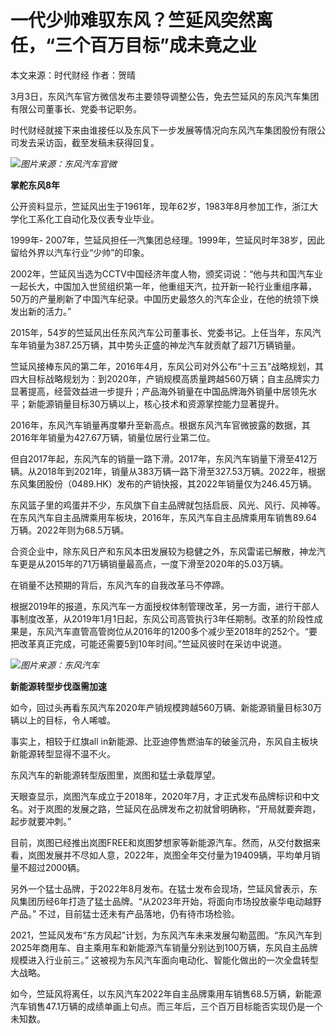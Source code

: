 # 一代少帅难驭东风？竺延风突然离任，“三个百万目标”成未竟之业

本文来源：时代财经 作者：贺晴

3月3日，东风汽车官方微信发布主要领导调整公告，免去竺延风的东风汽车集团有限公司董事长、党委书记职务。

时代财经就接下来由谁接任以及东风下一步发展等情况向东风汽车集团股份有限公司发去采访函，截至发稿未获得回复。

![](https://inews.gtimg.com/om_bt/O2emqzJonvMiSiSUAcPdlRvFoeesbjQcVUM2vfYT8kLjwAA/1000)_图片来源：东风汽车官微_

**掌舵东风8年**

公开资料显示，竺延风出生于1961年，现年62岁，1983年8月参加工作，浙江大学化工系化工自动化及仪表专业毕业。

1999年- 2007年，竺延风担任一汽集团总经理。1999年，竺延风时年38岁，因此留给外界以汽车行业“少帅”的印象。

2002年，竺延风当选为CCTV中国经济年度人物，颁奖词说：“他与共和国汽车业一起长大，中国加入世贸组织第一年，他重组天汽，拉开新一轮行业重组序幕，50万的产量刷新了中国汽车纪录。中国历史最悠久的汽车企业，在他的统领下焕发出新的活力。”

2015年，54岁的竺延风出任东风汽车公司董事长、党委书记。上任当年，东风汽车年销量为387.25万辆，其中势头正盛的神龙汽车就贡献了超71万辆销量。

竺延风接棒东风的第二年，2016年4月，东风公司对外公布“十三五”战略规划，其四大目标战略规划为：到2020年，产销规模高质量跨越560万辆；自主品牌实力显著提高，经营效益进一步提升；产品海外销量在中国品牌海外销量中居领先水平；新能源销量目标30万辆以上，核心技术和资源掌控能力显著提升。

2016年，东风汽车销量再度攀升至新高点。根据东风汽车官微披露的数据，其2016年年销量为427.67万辆，销量位居行业第二位。

但自2017年起，东风汽车的销量一路下滑。2017年，东风汽车销量下滑至412万辆。从2018年到2021年，销量从383万辆一路下滑至327.53万辆。2022年，根据东风集团股份（0489.HK）发布的产销快报，其2022年销量仅为246.45万辆。

东风篮子里的鸡蛋并不少，东风旗下自主品牌就包括启辰、风光、风行、风神等。在东风汽车自主品牌乘用车板块，2016年，东风汽车自主品牌乘用车销售89.64万辆。2022年则为68.5万辆。

合资企业中，除东风日产和东风本田发展较为稳健之外，东风雷诺已解散，神龙汽车更是从2015年的71万辆销量最高点，一度下滑至2020年的5.03万辆。

在销量不达预期的背后，东风汽车的自我改革马不停蹄。

根据2019年的报道，东风汽车一方面授权体制管理改革，另一方面，进行干部人事制度改革，从2019年1月1日起，东风公司高管执行3年任期制。改革的阶段性成果是，东风汽车直管高管岗位从2016年的1200多个减少至2018年的252个。“要把改革真正完成，可能还需要5到10年时间。”竺延风彼时在采访中说道。

![](https://inews.gtimg.com/om_bt/OD6ceQmb3kE3fEE6_LzM2JjxQBpB2ieXNgIdeCRSNo3kwAA/1000)_图片来源：东风汽车_

**新能源转型步伐亟需加速**

如今，回过头再看东风汽车2020年产销规模跨越560万辆、新能源销量目标30万辆以上的目标，令人唏嘘。

事实上，相较于红旗all in新能源、比亚迪停售燃油车的破釜沉舟，东风自主板块新能源转型显得不温不火。

东风汽车的新能源转型版图里，岚图和猛士承载厚望。

天眼查显示，岚图汽车成立于2018年，2020年7月，才正式发布品牌标识和中文名。对于岚图的发展之路，竺延风在品牌发布之初就曾明确称，“开局就要奔跑，起步就要冲刺。”

目前，岚图已经推出岚图FREE和岚图梦想家等新能源汽车。然而，从交付数据来看，岚图发展并不尽如人意，2022年，岚图全年交付量为19409辆，平均单月销量不超过2000辆。

另外一个猛士品牌，于2022年8月发布。在猛士发布会现场，竺延风曾表示，东风集团历经6年打造了猛士品牌。“从2023年开始，将面向市场投放豪华电动越野产品。”
不过，目前猛士还未有产品落地，仍有待市场检验。

2021，竺延风发布“东方风起”计划，为东风汽车未来发展勾勒蓝图。“东风汽车到2025年商用车、自主乘用车和新能源汽车销量分别达到100万辆，东风自主品牌规模进入行业前三。”
这被视为东风汽车面向电动化、智能化做出的一次全盘转型大战略。

如今，竺延风将离任，以东风汽车2022年自主品牌乘用车销售68.5万辆，新能源汽车销售47.1万辆的成绩单画上句点。而三年后，三个百万目标能否实现仍是一个未知数。

